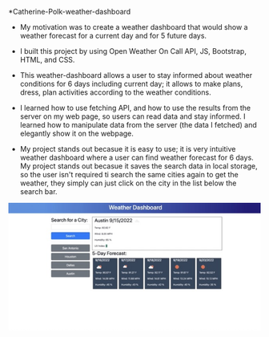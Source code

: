 *Catherine-Polk-weather-dashboard

- My motivation was to create a weather dashboard that would show a weather forecast for a current day and for 5 future days.

- I built this project by using Open Weather On Call API, JS, Bootstrap, HTML, and CSS. 

- This weather-dashboard allows a user to stay informed about weather conditions for 6 days including current day; it allows to make plans, dress, plan activities according to the weather conditions. 

- I learned how to use fetching API, and how to use the results from the server on my web page, so users can read data and stay informed. I learned how to manipulate data from the server (the data I fetched) and elegantly show it on the webpage. 

- My project stands out becasue it is easy to use; it is very intuitive weather dashboard where a user can find weather forecast for 6 days. My project stands out becasue it saves the search data in local storage, so the user isn't required ti search the same cities again to get the weather, they simply can just click on the city in the list below the search bar. 

![screenShot](./assets/screenShot.jpeg)
